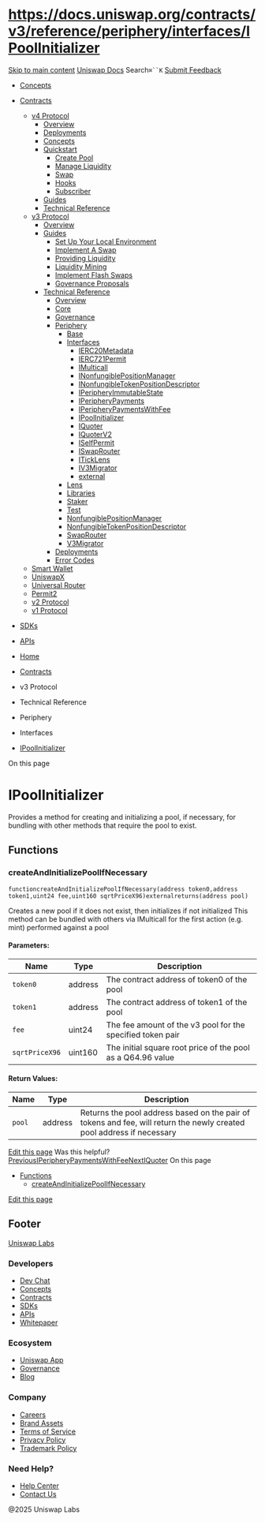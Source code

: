 # https://docs.uniswap.org/contracts/v3/reference/periphery/interfaces/IPoolInitializer

[Skip to main content](https://docs.uniswap.org/contracts/v3/reference/periphery/interfaces/IPoolInitializer#__docusaurus_skipToContent_fallback)
[Uniswap Docs](https://docs.uniswap.org/)
Search`⌘``K`
[Submit Feedback](https://docs.google.com/forms/d/e/1FAIpQLSdjSkZam8KiatL9XACRVxCHjDJjaPGbls77PCXDKFn4JwykXg/viewform)
  * [Concepts](https://docs.uniswap.org/concepts/overview)
  * [Contracts](https://docs.uniswap.org/contracts/v4/overview)
    * [v4 Protocol](https://docs.uniswap.org/contracts/v3/reference/periphery/interfaces/IPoolInitializer)
      * [Overview](https://docs.uniswap.org/contracts/v4/overview)
      * [Deployments](https://docs.uniswap.org/contracts/v4/deployments)
      * [Concepts](https://docs.uniswap.org/contracts/v3/reference/periphery/interfaces/IPoolInitializer)
      * [Quickstart](https://docs.uniswap.org/contracts/v3/reference/periphery/interfaces/IPoolInitializer)
        * [Create Pool](https://docs.uniswap.org/contracts/v4/quickstart/create-pool)
        * [Manage Liquidity](https://docs.uniswap.org/contracts/v3/reference/periphery/interfaces/IPoolInitializer)
        * [Swap](https://docs.uniswap.org/contracts/v4/quickstart/swap)
        * [Hooks](https://docs.uniswap.org/contracts/v3/reference/periphery/interfaces/IPoolInitializer)
        * [Subscriber](https://docs.uniswap.org/contracts/v4/quickstart/subscriber)
      * [Guides](https://docs.uniswap.org/contracts/v3/reference/periphery/interfaces/IPoolInitializer)
      * [Technical Reference](https://docs.uniswap.org/contracts/v3/reference/periphery/interfaces/IPoolInitializer)
    * [v3 Protocol](https://docs.uniswap.org/contracts/v3/reference/periphery/interfaces/IPoolInitializer)
      * [Overview](https://docs.uniswap.org/contracts/v3/overview)
      * [Guides](https://docs.uniswap.org/contracts/v3/reference/periphery/interfaces/IPoolInitializer)
        * [Set Up Your Local Environment](https://docs.uniswap.org/contracts/v3/guides/local-environment)
        * [Implement A Swap](https://docs.uniswap.org/contracts/v3/reference/periphery/interfaces/IPoolInitializer)
        * [Providing Liquidity](https://docs.uniswap.org/contracts/v3/reference/periphery/interfaces/IPoolInitializer)
        * [Liquidity Mining](https://docs.uniswap.org/contracts/v3/reference/periphery/interfaces/IPoolInitializer)
        * [Implement Flash Swaps](https://docs.uniswap.org/contracts/v3/reference/periphery/interfaces/IPoolInitializer)
        * [Governance Proposals](https://docs.uniswap.org/contracts/v3/reference/periphery/interfaces/IPoolInitializer)
      * [Technical Reference](https://docs.uniswap.org/contracts/v3/reference/periphery/interfaces/IPoolInitializer)
        * [Overview](https://docs.uniswap.org/contracts/v3/reference/overview)
        * [Core](https://docs.uniswap.org/contracts/v3/reference/periphery/interfaces/IPoolInitializer)
        * [Governance](https://docs.uniswap.org/contracts/v3/reference/periphery/interfaces/IPoolInitializer)
        * [Periphery](https://docs.uniswap.org/contracts/v3/reference/periphery/interfaces/IPoolInitializer)
          * [Base](https://docs.uniswap.org/contracts/v3/reference/periphery/interfaces/IPoolInitializer)
          * [Interfaces](https://docs.uniswap.org/contracts/v3/reference/periphery/interfaces/IPoolInitializer)
            * [IERC20Metadata](https://docs.uniswap.org/contracts/v3/reference/periphery/interfaces/IERC20Metadata)
            * [IERC721Permit](https://docs.uniswap.org/contracts/v3/reference/periphery/interfaces/IERC721Permit)
            * [IMulticall](https://docs.uniswap.org/contracts/v3/reference/periphery/interfaces/IMulticall)
            * [INonfungiblePositionManager](https://docs.uniswap.org/contracts/v3/reference/periphery/interfaces/INonfungiblePositionManager)
            * [INonfungibleTokenPositionDescriptor](https://docs.uniswap.org/contracts/v3/reference/periphery/interfaces/INonfungibleTokenPositionDescriptor)
            * [IPeripheryImmutableState](https://docs.uniswap.org/contracts/v3/reference/periphery/interfaces/IPeripheryImmutableState)
            * [IPeripheryPayments](https://docs.uniswap.org/contracts/v3/reference/periphery/interfaces/IPeripheryPayments)
            * [IPeripheryPaymentsWithFee](https://docs.uniswap.org/contracts/v3/reference/periphery/interfaces/IPeripheryPaymentsWithFee)
            * [IPoolInitializer](https://docs.uniswap.org/contracts/v3/reference/periphery/interfaces/IPoolInitializer)
            * [IQuoter](https://docs.uniswap.org/contracts/v3/reference/periphery/interfaces/IQuoter)
            * [IQuoterV2](https://docs.uniswap.org/contracts/v3/reference/periphery/interfaces/IQuoterV2)
            * [ISelfPermit](https://docs.uniswap.org/contracts/v3/reference/periphery/interfaces/ISelfPermit)
            * [ISwapRouter](https://docs.uniswap.org/contracts/v3/reference/periphery/interfaces/ISwapRouter)
            * [ITickLens](https://docs.uniswap.org/contracts/v3/reference/periphery/interfaces/ITickLens)
            * [IV3Migrator](https://docs.uniswap.org/contracts/v3/reference/periphery/interfaces/IV3Migrator)
            * [external](https://docs.uniswap.org/contracts/v3/reference/periphery/interfaces/IPoolInitializer)
          * [Lens](https://docs.uniswap.org/contracts/v3/reference/periphery/interfaces/IPoolInitializer)
          * [Libraries](https://docs.uniswap.org/contracts/v3/reference/periphery/interfaces/IPoolInitializer)
          * [Staker](https://docs.uniswap.org/contracts/v3/reference/periphery/interfaces/IPoolInitializer)
          * [Test](https://docs.uniswap.org/contracts/v3/reference/periphery/interfaces/IPoolInitializer)
          * [NonfungiblePositionManager](https://docs.uniswap.org/contracts/v3/reference/periphery/NonfungiblePositionManager)
          * [NonfungibleTokenPositionDescriptor](https://docs.uniswap.org/contracts/v3/reference/periphery/NonfungibleTokenPositionDescriptor)
          * [SwapRouter](https://docs.uniswap.org/contracts/v3/reference/periphery/SwapRouter)
          * [V3Migrator](https://docs.uniswap.org/contracts/v3/reference/periphery/V3Migrator)
        * [Deployments](https://docs.uniswap.org/contracts/v3/reference/deployments/)
        * [Error Codes](https://docs.uniswap.org/contracts/v3/reference/error-codes)
    * [Smart Wallet](https://docs.uniswap.org/contracts/v3/reference/periphery/interfaces/IPoolInitializer)
    * [UniswapX](https://docs.uniswap.org/contracts/v3/reference/periphery/interfaces/IPoolInitializer)
    * [Universal Router](https://docs.uniswap.org/contracts/v3/reference/periphery/interfaces/IPoolInitializer)
    * [Permit2](https://docs.uniswap.org/contracts/v3/reference/periphery/interfaces/IPoolInitializer)
    * [v2 Protocol](https://docs.uniswap.org/contracts/v3/reference/periphery/interfaces/IPoolInitializer)
    * [v1 Protocol](https://docs.uniswap.org/contracts/v3/reference/periphery/interfaces/IPoolInitializer)
  * [SDKs](https://docs.uniswap.org/sdk/v4/overview)
  * [APIs](https://docs.uniswap.org/api/subgraph/overview)


  * [Home](https://docs.uniswap.org/)
  * [Contracts](https://docs.uniswap.org/contracts/v4/overview)
  * v3 Protocol
  * Technical Reference
  * Periphery
  * Interfaces
  * [IPoolInitializer](https://docs.uniswap.org/contracts/v3/reference/periphery/interfaces/IPoolInitializer)


On this page
# IPoolInitializer
Provides a method for creating and initializing a pool, if necessary, for bundling with other methods that require the pool to exist.
## Functions[​](https://docs.uniswap.org/contracts/v3/reference/periphery/interfaces/IPoolInitializer#functions "Direct link to Functions")
### createAndInitializePoolIfNecessary[​](https://docs.uniswap.org/contracts/v3/reference/periphery/interfaces/IPoolInitializer#createandinitializepoolifnecessary "Direct link to createAndInitializePoolIfNecessary")
```
functioncreateAndInitializePoolIfNecessary(address token0,address token1,uint24 fee,uint160 sqrtPriceX96)externalreturns(address pool)
```

Creates a new pool if it does not exist, then initializes if not initialized
This method can be bundled with others via IMulticall for the first action (e.g. mint) performed against a pool
#### Parameters:[​](https://docs.uniswap.org/contracts/v3/reference/periphery/interfaces/IPoolInitializer#parameters "Direct link to Parameters:")
Name| Type| Description  
---|---|---  
`token0`| address| The contract address of token0 of the pool  
`token1`| address| The contract address of token1 of the pool  
`fee`| uint24| The fee amount of the v3 pool for the specified token pair  
`sqrtPriceX96`| uint160| The initial square root price of the pool as a Q64.96 value  
#### Return Values:[​](https://docs.uniswap.org/contracts/v3/reference/periphery/interfaces/IPoolInitializer#return-values "Direct link to Return Values:")
Name| Type| Description  
---|---|---  
`pool`| address| Returns the pool address based on the pair of tokens and fee, will return the newly created pool address if necessary  
[Edit this page](https://github.com/uniswap/uniswap-docs/tree/main/docs/contracts/v3/reference/periphery/interfaces/IPoolInitializer.md)
Was this helpful?
[PreviousIPeripheryPaymentsWithFee](https://docs.uniswap.org/contracts/v3/reference/periphery/interfaces/IPeripheryPaymentsWithFee)[NextIQuoter](https://docs.uniswap.org/contracts/v3/reference/periphery/interfaces/IQuoter)
On this page
  * [Functions](https://docs.uniswap.org/contracts/v3/reference/periphery/interfaces/IPoolInitializer#functions)
    * [createAndInitializePoolIfNecessary](https://docs.uniswap.org/contracts/v3/reference/periphery/interfaces/IPoolInitializer#createandinitializepoolifnecessary)


[Edit this page](https://github.com/uniswap/uniswap-docs/tree/main/docs/contracts/v3/reference/periphery/interfaces/IPoolInitializer.md)
## Footer
[Uniswap Labs](https://docs.uniswap.org/)
### Developers
  * [Dev Chat](https://discord.com/invite/uniswap)
  * [Concepts](https://docs.uniswap.org/concepts/overview)
  * [Contracts](https://docs.uniswap.org/contracts/v4/overview)
  * [SDKs](https://docs.uniswap.org/sdk/v4/overview)
  * [APIs](https://docs.uniswap.org/api/subgraph/overview)
  * [Whitepaper](https://app.uniswap.org/whitepaper-v4.pdf)


### Ecosystem
  * [Uniswap App](https://app.uniswap.org/)
  * [Governance](https://www.uniswapfoundation.org/governance)
  * [Blog](https://blog.uniswap.org/)


### Company
  * [Careers](https://boards.greenhouse.io/uniswaplabs)
  * [Brand Assets](https://github.com/Uniswap/brand-assets/raw/main/Uniswap%20Brand%20Assets.zip)
  * [Terms of Service](https://support.uniswap.org/hc/en-us/articles/30935100859661-Uniswap-Labs-Terms-of-Service)
  * [Privacy Policy](https://support.uniswap.org/hc/en-us/articles/30934457771405-Uniswap-Labs-Privacy-Policy)
  * [Trademark Policy](https://support.uniswap.org/hc/en-us/articles/30934762216973-Uniswap-Labs-Trademark-Guidelines)


### Need Help?
  * [Help Center](https://support.uniswap.org/)
  * [Contact Us](https://support.uniswap.org/hc/en-us/requests/new)


@2025 Uniswap Labs
[](https://github.com/uniswap/uniswap-docs)[](https://twitter.com/Uniswap)[](https://discord.com/invite/uniswap)
